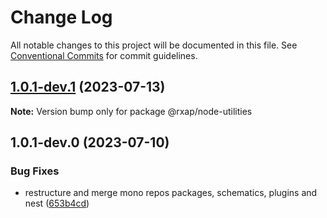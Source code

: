 # Change Log

All notable changes to this project will be documented in this file.
See [Conventional Commits](https://conventionalcommits.org) for commit guidelines.

## [1.0.1-dev.1](https://gitlab.com/rxap/packages/compare/@rxap/node-utilities@1.0.1-dev.0...@rxap/node-utilities@1.0.1-dev.1) (2023-07-13)

**Note:** Version bump only for package @rxap/node-utilities

## 1.0.1-dev.0 (2023-07-10)

### Bug Fixes

- restructure and merge mono repos packages, schematics, plugins and nest ([653b4cd](https://gitlab.com/rxap/packages/commit/653b4cd39fc92d322df9b3959651fea0aa6079da))
